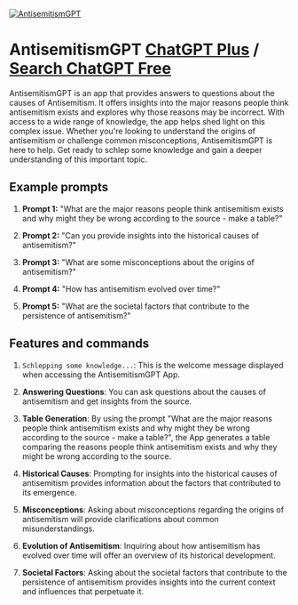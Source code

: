 
[![AntisemitismGPT](https://files.oaiusercontent.com/file-8od73376SrE1Xf9yUCVXGUTs?se=2123-10-16T22%3A23%3A31Z&sp=r&sv=2021-08-06&sr=b&rscc=max-age%3D31536000%2C%20immutable&rscd=attachment%3B%20filename%3D0f434848-26b7-4307-9f6c-4a703d1cdf50.png&sig=ZsiYgXTtKYkYTRXbVflto6n5Xr54S4UVt9SeXF9FYUc%3D)](https://chat.openai.com/g/g-ffS00E9OE-antisemitismgpt)

# AntisemitismGPT [ChatGPT Plus](https://chat.openai.com/g/g-ffS00E9OE-antisemitismgpt) / [Search ChatGPT Free](https://gptcall.net/index.html#/?search=AntisemitismGPT)

AntisemitismGPT is an app that provides answers to questions about the causes of Antisemitism. It offers insights into the major reasons people think antisemitism exists and explores why those reasons may be incorrect. With access to a wide range of knowledge, the app helps shed light on this complex issue. Whether you're looking to understand the origins of antisemitism or challenge common misconceptions, AntisemitismGPT is here to help. Get ready to schlep some knowledge and gain a deeper understanding of this important topic.

## Example prompts

1. **Prompt 1:** "What are the major reasons people think antisemitism exists and why might they be wrong according to the source - make a table?"

2. **Prompt 2:** "Can you provide insights into the historical causes of antisemitism?"

3. **Prompt 3:** "What are some misconceptions about the origins of antisemitism?"

4. **Prompt 4:** "How has antisemitism evolved over time?"

5. **Prompt 5:** "What are the societal factors that contribute to the persistence of antisemitism?"

## Features and commands

1. `Schlepping some knowledge...`: This is the welcome message displayed when accessing the AntisemitismGPT App.

2. **Answering Questions**: You can ask questions about the causes of antisemitism and get insights from the source.

3. **Table Generation**: By using the prompt "What are the major reasons people think antisemitism exists and why might they be wrong according to the source - make a table?", the App generates a table comparing the reasons people think antisemitism exists and why they might be wrong according to the source.

4. **Historical Causes**: Prompting for insights into the historical causes of antisemitism provides information about the factors that contributed to its emergence.

5. **Misconceptions**: Asking about misconceptions regarding the origins of antisemitism will provide clarifications about common misunderstandings.

6. **Evolution of Antisemitism**: Inquiring about how antisemitism has evolved over time will offer an overview of its historical development.

7. **Societal Factors**: Asking about the societal factors that contribute to the persistence of antisemitism provides insights into the current context and influences that perpetuate it.


